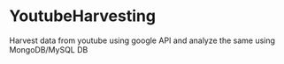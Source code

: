# YoutubeHarvesting
Harvest data from youtube using google API and analyze the same using MongoDB/MySQL DB 
